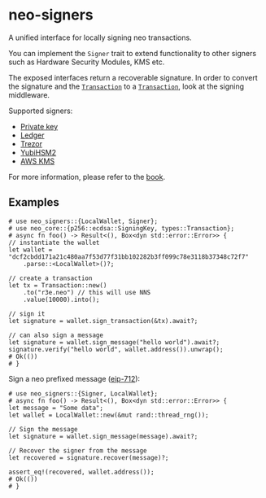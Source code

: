 # neo-signers

A unified interface for locally signing neo transactions.

You can implement the `Signer` trait to extend functionality to other signers
such as Hardware Security Modules, KMS etc.

The exposed interfaces return a recoverable signature. In order to convert the
signature and the [`Transaction`] to a [`Transaction`], look at the
signing middleware.

Supported signers:

-   [Private key](./src/wallet)
-   [Ledger](./src/ledger)
-   [Trezor](./src/trezor)
-   [YubiHSM2](./src/wallet/yubi.rs)
-   [AWS KMS](./src/aws)

For more information, please refer to the [book](https://gakonst.com/neo-rs).

[`transaction`]: neo_types::Transaction
[`Transaction`]: neo_types::Transaction

## Examples

```rust,no_run
# use neo_signers::{LocalWallet, Signer};
# use neo_core::{p256::ecdsa::SigningKey, types::Transaction};
# async fn foo() -> Result<(), Box<dyn std::error::Error>> {
// instantiate the wallet
let wallet = "dcf2cbdd171a21c480aa7f53d77f31bb102282b3ff099c78e3118b37348c72f7"
    .parse::<LocalWallet>()?;

// create a transaction
let tx = Transaction::new()
    .to("r3e.neo") // this will use NNS
    .value(10000).into();

// sign it
let signature = wallet.sign_transaction(&tx).await?;

// can also sign a message
let signature = wallet.sign_message("hello world").await?;
signature.verify("hello world", wallet.address()).unwrap();
# Ok(())
# }
```

Sign a neo prefixed message ([eip-712](https://eips.neo.org/EIPS/eip-712)):

```rust,no_run
# use neo_signers::{Signer, LocalWallet};
# async fn foo() -> Result<(), Box<dyn std::error::Error>> {
let message = "Some data";
let wallet = LocalWallet::new(&mut rand::thread_rng());

// Sign the message
let signature = wallet.sign_message(message).await?;

// Recover the signer from the message
let recovered = signature.recover(message)?;

assert_eq!(recovered, wallet.address());
# Ok(())
# }
```
